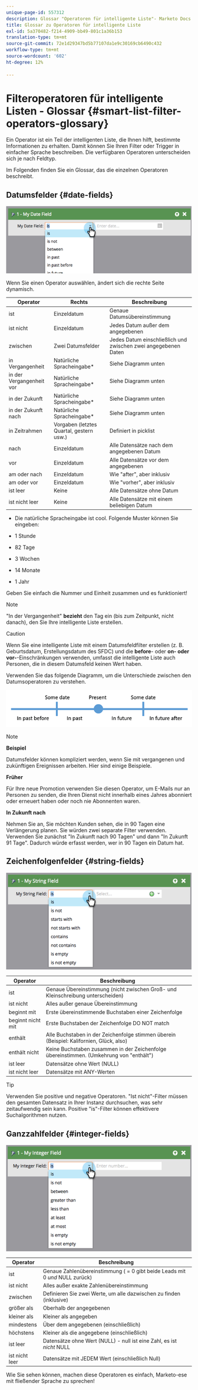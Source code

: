 ```yaml
---
unique-page-id: 557312
description: Glossar "Operatoren für intelligente Liste"- Marketo Docs - Produktdokumentation
title: Glossar zu Operatoren für intelligente Liste
exl-id: 5a370482-f214-4909-bb49-801c1a36b153
translation-type: tm+mt
source-git-commit: 72e1d29347bd5b77107da1e9c30169cb6490c432
workflow-type: tm+mt
source-wordcount: '602'
ht-degree: 12%

---
```


# Filteroperatoren für intelligente Listen - Glossar {#smart-list-filter-operators-glossary}

Ein Operator ist ein Teil der intelligenten Liste, die Ihnen hilft, bestimmte Informationen zu erhalten. Damit können Sie Ihren Filter oder Trigger in einfacher Sprache beschreiben. Die verfügbaren Operatoren unterscheiden sich je nach Feldtyp.

Im Folgenden finden Sie ein Glossar, das die einzelnen Operatoren beschreibt.

## Datumsfelder {#date-fields}

![](assets/image2014-9-10-17-3a15-3a47.png)

Wenn Sie einen Operator auswählen, ändert sich die rechte Seite dynamisch.

| Operator | Rechts | Beschreibung |
|---|---|---|
| ist | Einzeldatum | Genaue Datumsübereinstimmung |
| ist nicht | Einzeldatum | Jedes Datum außer dem angegebenen |
| zwischen | Zwei Datumsfelder | Jedes Datum einschließlich und zwischen zwei angegebenen Daten |
| in Vergangenheit | Natürliche Spracheingabe* | Siehe Diagramm unten |
| in der Vergangenheit vor | Natürliche Spracheingabe* | Siehe Diagramm unten |
| in der Zukunft | Natürliche Spracheingabe* | Siehe Diagramm unten |
| in der Zukunft nach | Natürliche Spracheingabe* | Siehe Diagramm unten |
| in Zeitrahmen | Vorgaben (letztes Quartal, gestern usw.) | Definiert in picklist |
| nach | Einzeldatum | Alle Datensätze nach dem angegebenen Datum |
| vor | Einzeldatum | Alle Datensätze vor dem angegebenen |
| am oder nach | Einzeldatum | Wie &quot;after&quot;, aber inklusiv |
| am oder vor | Einzeldatum | Wie &quot;vorher&quot;, aber inklusiv |
| ist leer | Keine | Alle Datensätze ohne Datum |
| ist nicht leer | Keine | Alle Datensätze mit einem beliebigen Datum |

* Die natürliche Spracheingabe ist cool. Folgende Muster können Sie eingeben:

* 1 Stunde
* 82 Tage
* 3 Wochen
* 14 Monate
* 1 Jahr

Geben Sie einfach die Nummer und Einheit zusammen und es funktioniert!

>[!NOTE]
>
>&quot;In der Vergangenheit&quot; **bezieht** den Tag ein (bis zum Zeitpunkt, nicht danach), den Sie Ihre intelligente Liste erstellen.

>[!CAUTION]
>
>Wenn Sie eine intelligente Liste mit einem Datumsfeldfilter erstellen (z. B. Geburtsdatum, Erstellungsdatum des SFDC) und die **before**- oder **on- oder vor-**-Einschränkungen verwenden, umfasst die intelligente Liste auch Personen, die in diesem Datumsfeld keinen Wert haben.

Verwenden Sie das folgende Diagramm, um die Unterschiede zwischen den Datumsoperatoren zu verstehen.

![](assets/image2014-9-10-17-3a15-3a58.png)

>[!NOTE]
>
>**Beispiel**
>
>Datumsfelder können kompliziert werden, wenn Sie mit vergangenen und zukünftigen Ereignissen arbeiten. Hier sind einige Beispiele.
>
>**Früher**
>
>Für Ihre neue Promotion verwenden Sie diesen Operator, um E-Mails nur an Personen zu senden, die Ihren Dienst nicht innerhalb eines Jahres abonniert oder erneuert haben oder noch nie Abonnenten waren.
>
>**In Zukunft nach**
>
>Nehmen Sie an, Sie möchten Kunden sehen, die in 90 Tagen eine Verlängerung planen. Sie würden zwei separate Filter verwenden. Verwenden Sie zunächst &quot;In Zukunft nach 90 Tagen&quot; und dann &quot;In Zukunft 91 Tage&quot;. Dadurch würde erfasst werden, wer in 90 Tagen ein Datum hat.

## Zeichenfolgenfelder {#string-fields}

![](assets/image2014-9-10-17-3a16-3a6.png)

| Operator | Beschreibung |
|---|---|
| ist | Genaue Übereinstimmung (nicht zwischen Groß- und Kleinschreibung unterscheiden) |
| ist nicht | Alles außer genaue Übereinstimmung |
| beginnt mit | Erste übereinstimmende Buchstaben einer Zeichenfolge |
| beginnt nicht mit | Erste Buchstaben der Zeichenfolge DO NOT match |
| enthält | Alle Buchstaben in der Zeichenfolge stimmen überein (Beispiel: Kalifornien, Glück, also) |
| enthält nicht | Keine Buchstaben zusammen in der Zeichenfolge übereinstimmen. (Umkehrung von &quot;enthält&quot;) |
| ist leer | Datensätze ohne Wert (NULL) |
| ist nicht leer | Datensätze mit ANY-Werten |

>[!TIP]
>
>Verwenden Sie positive und negative Operatoren. &quot;Ist nicht&quot;-Filter müssen den gesamten Datensatz in Ihrer Instanz durchsuchen, was sehr zeitaufwendig sein kann. Positive &quot;is&quot;-Filter können effektivere Suchalgorithmen nutzen.

## Ganzzahlfelder {#integer-fields}

![](assets/image2014-9-10-17-3a16-3a14.png)

<table> 
 <thead> 
  <tr> 
   <th colspan="1" rowspan="1">Operator</th> 
   <th colspan="1" rowspan="1">Beschreibung</th> 
  </tr> 
 </thead> 
 <tbody> 
  <tr> 
   <td colspan="1" rowspan="1">ist</td> 
   <td colspan="1" rowspan="1">Genaue Zahlenübereinstimmung ( = 0 gibt beide Leads mit 0 <em>und</em> NULL zurück)</td> 
  </tr> 
  <tr> 
   <td colspan="1" rowspan="1">ist nicht</td> 
   <td colspan="1" rowspan="1">Alles außer exakte Zahlenübereinstimmung</td> 
  </tr> 
  <tr> 
   <td colspan="1" rowspan="1">zwischen</td> 
   <td colspan="1" rowspan="1">Definieren Sie zwei Werte, um alle dazwischen zu finden (inklusive)</td> 
  </tr> 
  <tr> 
   <td colspan="1" rowspan="1">größer als</td> 
   <td colspan="1" rowspan="1">Oberhalb der angegebenen</td> 
  </tr> 
  <tr> 
   <td colspan="1" rowspan="1">kleiner als</td> 
   <td colspan="1" rowspan="1">Kleiner als angegeben</td> 
  </tr> 
  <tr> 
   <td colspan="1" rowspan="1">mindestens</td> 
   <td colspan="1" rowspan="1">Über dem angegebenen (einschließlich)</td> 
  </tr> 
  <tr> 
   <td colspan="1" rowspan="1">höchstens</td> 
   <td colspan="1" rowspan="1">Kleiner als die angegebene (einschließlich)</td> 
  </tr> 
  <tr> 
   <td colspan="1" rowspan="1">ist leer</td> 
   <td colspan="1" rowspan="1">Datensätze ohne Wert (NULL) - null ist eine Zahl, es ist <em>nicht</em> NULL</td> 
  </tr> 
  <tr> 
   <td colspan="1" rowspan="1">ist nicht leer</td> 
   <td colspan="1" rowspan="1">Datensätze mit JEDEM Wert (einschließlich Null)</td> 
  </tr> 
 </tbody> 
</table>

Wie Sie sehen können, machen diese Operatoren es einfach, Marketo-ese mit fließender Sprache zu sprechen!
